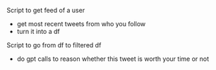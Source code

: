 Script to get feed of a user

- get most recent tweets from who you follow
- turn it into a df

Script to go from df to filtered df

- do gpt calls to reason whether this tweet is worth your time or not
